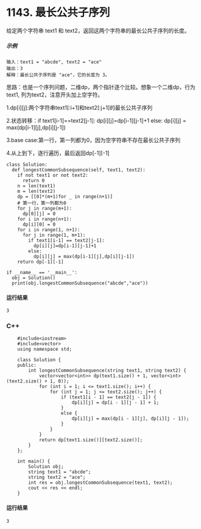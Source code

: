 # 1143. 最长公共子序列
给定两个字符串 text1 和 text2，返回这两个字符串的最长公共子序列的长度。

##### 示例
    输入：text1 = "abcde", text2 = "ace" 
    输出：3  
    解释：最长公共子序列是 "ace"，它的长度为 3。

思路：也是一个序列问题，二维dp，两个指针逐个比较。想象一个二维dp，行为text1, 列为text2，注意开头加上空字符。

1.dp[i][j]:两个字符串text1[:i+1]和text2[:j+1]的最长公共子序列

2.状态转移：if text1[i-1]==text2[j-1]: dp[i][j]=dp[i-1][j-1]+1 else: dp[i][j] = max(dp[i-1][j],dp[i][j-1])

3.base case:第一行，第一列都为0，因为空字符串不存在最长公共子序列

4.从上到下，逐行遍历，最后返回dp[-1][-1]

    class Solution:
      def longestCommonSubsequence(self, text1, text2):
        if not text1 or not text2:
          return 0
        n = len(text1)
        m = len(text2)
        dp = [[0]*(m+1)for _ in range(n+1)]
        # 第一行，第一列都为0
        for j in range(m+1):
          dp[0][j] = 0
        for i in range(n+1):
          dp[i][0] = 0
        for i in range(1, n+1):
          for j in range(1, m+1):
            if text1[i-1] == text2[j-1]:
              dp[i][j]=dp[i-1][j-1]+1
            else:
              dp[i][j] = max(dp[i-1][j],dp[i][j-1])
        return dp[-1][-1]

    if __name__ == '__main__':
      obj = Solution()
      print(obj.longestCommonSubsequence("abcde","ace"))
 
#### 运行结果
    3

### C++

        #include<iostream>
        #include<vector>
        using namespace std;

        class Solution {
        public:
            int longestCommonSubsequence(string text1, string text2) {
                vector<vector<int>> dp(text1.size() + 1, vector<int>(text2.size() + 1, 0));
                for (int i = 1; i <= text1.size(); i++) {
                    for (int j = 1; j <= text2.size(); j++) {
                        if (text1[i - 1] == text2[j - 1]) {
                            dp[i][j] = dp[i - 1][j - 1] + 1;
                        }
                        else {
                            dp[i][j] = max(dp[i - 1][j], dp[i][j - 1]);
                        }
                    }
                }
                return dp[text1.size()][text2.size()];
            }
        };

        int main() {
            Solution obj;
            string text1 = "abcde";
            string text2 = "ace";
            int res = obj.longestCommonSubsequence(text1, text2);
            cout << res << endl;
        }
    
#### 运行结果
    3

